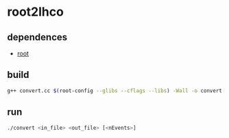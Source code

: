 # root2lhco

## dependences

* [root](https://root.cern/)

## build

```bash
g++ convert.cc $(root-config --glibs --cflags --libs) -Wall -o convert
```

## run

```bash
./convert <in_file> <out_file> [<nEvents>]
```
